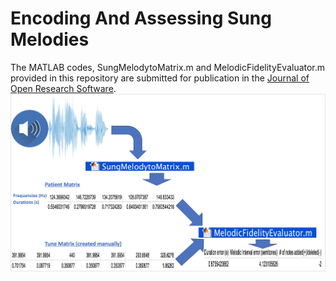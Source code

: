 # Encoding And Assessing Sung Melodies
The MATLAB codes, SungMelodytoMatrix.m and MelodicFidelityEvaluator.m provided in this repository are submitted for publication in the [Journal of Open Research Software](https://openresearchsoftware.metajnl.com). 
![](https://github.com/AnthonyAndroulakis/EncodingAndAssessingSungMelodies/blob/master/OutlineOfProgramsRunningTogether.png)
